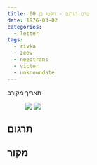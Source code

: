 ```yaml
---
title: טרם תורגם - ויקטו בן 60
date: 1976-03-02
categories:
  - letter
tags:
  - rivka
  - zeev
  - needtrans
  - victor
  - unknowndate
---
```


תאריך מקורב

<figure class="half">
    <a  href="/pupko-papers/assets/images/1976-03-02-victor-1.jpg">
    <img src="/pupko-papers/assets/images/1976-03-02-victor-1.jpg"></a>
    <a  href="/pupko-papers/assets/images/1976-03-02-victor-2.jpg">
    <img src="/pupko-papers/assets/images/1976-03-02-victor-2.jpg"></a>
</figure>

## תרגום

## מקור
